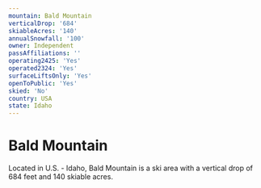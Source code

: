 ```yaml
---
mountain: Bald Mountain
verticalDrop: '684'
skiableAcres: '140'
annualSnowfall: '100'
owner: Independent
passAffiliations: ''
operating2425: 'Yes'
operated2324: 'Yes'
surfaceLiftsOnly: 'Yes'
openToPublic: 'Yes'
skied: 'No'
country: USA
state: Idaho
---
```


# Bald Mountain

Located in U.S. - Idaho, Bald Mountain is a ski area with a vertical drop of 684 feet and 140 skiable acres.
